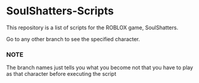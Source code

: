 # SoulShatters-Scripts
This repository is a list of scripts for the ROBLOX game, SoulShatters.

Go to any other branch to see the specified character.
### NOTE
The branch names just tells you what you become not that you have to play as that character before executing the script
